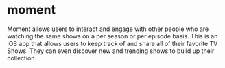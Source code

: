 # moment
Moment allows users to interact and engage with other people who are watching the same shows on a per season or per episode basis. This is an iOS app that allows users to keep track of and share all of their favorite TV Shows. They can even discover new and trending shows to build up their collection.
